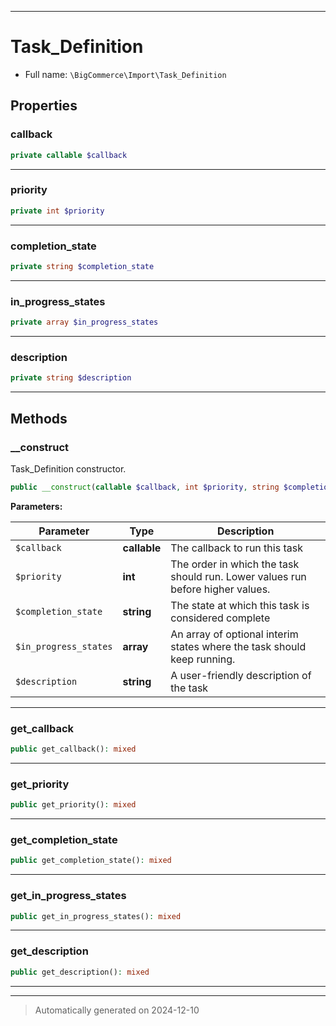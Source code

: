 ***

# Task_Definition





* Full name: `\BigCommerce\Import\Task_Definition`



## Properties


### callback



```php
private callable $callback
```






***

### priority



```php
private int $priority
```






***

### completion_state



```php
private string $completion_state
```






***

### in_progress_states



```php
private array $in_progress_states
```






***

### description



```php
private string $description
```






***

## Methods


### __construct

Task_Definition constructor.

```php
public __construct(callable $callback, int $priority, string $completion_state, array $in_progress_states = [], string $description = &#039;&#039;): mixed
```








**Parameters:**

| Parameter | Type | Description |
|-----------|------|-------------|
| `$callback` | **callable** | The callback to run this task |
| `$priority` | **int** | The order in which the task should run. Lower values run before higher values. |
| `$completion_state` | **string** | The state at which this task is considered complete |
| `$in_progress_states` | **array** | An array of optional interim states where the task should keep running. |
| `$description` | **string** | A user-friendly description of the task |





***

### get_callback



```php
public get_callback(): mixed
```












***

### get_priority



```php
public get_priority(): mixed
```












***

### get_completion_state



```php
public get_completion_state(): mixed
```












***

### get_in_progress_states



```php
public get_in_progress_states(): mixed
```












***

### get_description



```php
public get_description(): mixed
```












***


***
> Automatically generated on 2024-12-10
